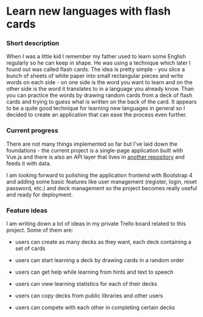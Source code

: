 # Learn new languages with flash cards

### Short description

When I was a little kid I remember my father used to learn some English regularly so he
can keep in shape. He was using a technique which later I found out was called flash
cards. The idea is pretty simple - you slice a bunch of sheets of white paper into small
rectangular pieces and write words on each side - on one side is the word you want to
learn and on the other side is the word it translates to in a language you already know.
Than you can practice the words by drawing random cards from a deck of flash cards and
trying to guess what is written on the back of the card. It appears to be a quite good
technique for learning new languages in general so I decided to create an application
that can ease the process even further.

### Current progress

There are not many things implemented so far but I've laid down the foundations - the current project
is a single-page application built with Vue.js and there is also an API layer that lives in
[another repository](https://github.com/mishedone/mo-flash-cards-api) and feeds it with data.

I am looking forward to polishing the application frontend with Bootstrap 4 and adding some basic
features like user management (register, login, reset password, etc.) and deck management so
the project becomes really useful and ready for deployment.

### Feature ideas

I am writing down a lot of ideas in my private Trello board related to this project. Some of them are:

* users can create as many decks as they want, each deck containing a set of cards

* users can start learning a deck by drawing cards in a random order

* users can get help while learning from hints and text to speech

* users can view learning statistics for each of their decks

* users can copy decks from public libraries and other users

* users can compete with each other in completing certain decks
